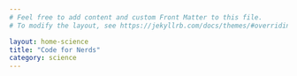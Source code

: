 ```yaml
---
# Feel free to add content and custom Front Matter to this file.
# To modify the layout, see https://jekyllrb.com/docs/themes/#overriding-theme-defaults

layout: home-science
title: "Code for Nerds"
category: science
---
```

